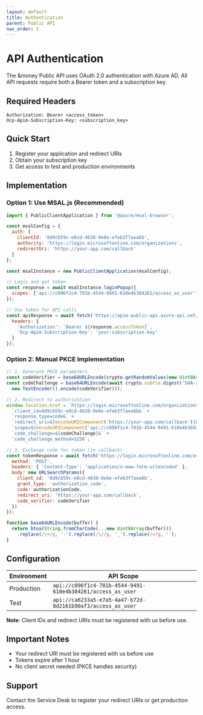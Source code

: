```yaml
---
layout: default
title: Authentication
parent: Public API
nav_order: 2
---
```


# API Authentication

The &money Public API uses OAuth 2.0 authentication with Azure AD. All API requests require both a Bearer token and a subscription key.

## Required Headers

```
Authorization: Bearer <access_token>
Ocp-Apim-Subscription-Key: <subscription_key>
```

## Quick Start

1. Register your application and redirect URIs
2. Obtain your subscription key
3. Get access to test and production environments

## Implementation

### Option 1: Use MSAL.js (Recommended)

```javascript
import { PublicClientApplication } from '@azure/msal-browser';

const msalConfig = {
  auth: {
    clientId: '8d9cb59c-e0cd-4630-9e6e-efeb3f7aea6b',
    authority: 'https://login.microsoftonline.com/organizations',
    redirectUri: 'https://your-app.com/callback'
  }
};

const msalInstance = new PublicClientApplication(msalConfig);

// Login and get token
const response = await msalInstance.loginPopup({
  scopes: ['api://c096f1c4-781b-4544-9491-610e4b384261/access_as_user'] // Production scope
});

// Use token for API calls
const apiResponse = await fetch('https://apim-public-api.azure-api.net/api/v2/bookme/meetings', {
  headers: { 
    'Authorization': `Bearer ${response.accessToken}`,
    'Ocp-Apim-Subscription-Key': 'your-subscription-key'
  }
});
```

### Option 2: Manual PKCE Implementation

```javascript
// 1. Generate PKCE parameters
const codeVerifier = base64URLEncode(crypto.getRandomValues(new Uint8Array(32)));
const codeChallenge = base64URLEncode(await crypto.subtle.digest('SHA-256', 
  new TextEncoder().encode(codeVerifier)));

// 2. Redirect to authorization
window.location.href = `https://login.microsoftonline.com/organizations/oauth2/v2.0/authorize?` +
  `client_id=8d9cb59c-e0cd-4630-9e6e-efeb3f7aea6b&` +
  `response_type=code&` +
  `redirect_uri=${encodeURIComponent('https://your-app.com/callback')}&` +
  `scope=${encodeURIComponent('api://c096f1c4-781b-4544-9491-610e4b384261/access_as_user')}&` +
  `code_challenge=${codeChallenge}&` +
  `code_challenge_method=S256`;

// 3. Exchange code for token (in callback)
const tokenResponse = await fetch('https://login.microsoftonline.com/organizations/oauth2/v2.0/token', {
  method: 'POST',
  headers: { 'Content-Type': 'application/x-www-form-urlencoded' },
  body: new URLSearchParams({
    client_id: '8d9cb59c-e0cd-4630-9e6e-efeb3f7aea6b',
    grant_type: 'authorization_code',
    code: authorizationCode,
    redirect_uri: 'https://your-app.com/callback',
    code_verifier: codeVerifier
  })
});

function base64URLEncode(buffer) {
  return btoa(String.fromCharCode(...new Uint8Array(buffer)))
    .replace(/\+/g, '-').replace(/\//g, '_').replace(/=/g, '');
}
```

## Configuration

| Environment | API Scope |
|------------|-----------|
| Production | `api://c096f1c4-781b-4544-9491-610e4b384261/access_as_user` |
| Test | `api://ca6233a5-e7a5-4a47-b72d-8d2161b90af3/access_as_user` |

**Note**: Client IDs and redirect URIs must be registered with us before use.

## Important Notes

- Your redirect URI must be registered with us before use
- Tokens expire after 1 hour
- No client secret needed (PKCE handles security)

## Support

Contact the Service Desk to register your redirect URIs or get production access.
